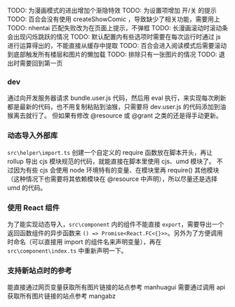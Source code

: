 TODO: 为漫画模式的进出增加个渐隐特效
TODO: 为设置项增加 开/关 的提示
TODO: 百合会没有使用 createShowComic ，导致缺少了相关功能，需要用上
TODO: nhentai 匹配失败改为在页面上提示，不弹框
TODO: 长漫画滚动时滚动条会出现闪烁跳跃的情况
TODO: 默认配置内有些选项时需要在每次运行时通过 js 进行运算得出的，不能直接从缓存中提取
TODO: 百合会进入阅读模式后需要滚动到底部触发所有楼层和图片的懒加载
TODO: 排除只有一张图片的情况
TODO: 退出时需要回到第一页

### dev

通过向开发服务器请求 bundle.user.js 代码，然后用 eval 执行，来实现每次刷新都是最新的代码，也不用复制粘贴到油猴，只需要将 dev.user.js 的代码添加到油猴离去就行了。
但如果有修改 @resource 或 @grant 之类的还是得手动更新。

### 动态导入外部库

`src\helper\import.ts`
创建一个自定义的 require 函数放在脚本开头，再让 rollup 导出 cjs 模块规范的代码，就能直接在脚本里使用 cjs、umd 模块了。
不过因为有些 cjs 会使用 node 环境特有的变量、在模块里再 require() 其他模块（这种情况下也需要将其依赖模块在 @resource 中声明），所以尽量还是选择 umd 的代码。

### 使用 React 组件

为了能实现动态导入，`src\component` 内的组件不能直接 `export`，需要导出一个返回函数组件的异步函数来 `() => Promise<React.FC<{}>>`。另外为了方便调用时命名（可以直接用 import 的组件名来声明变量），再在 `src\component\index.ts` 中重新声明一下。

### 支持新站点时的参考

能直接通过网页变量获取所有图片链接的站点参考 manhuagui
需要通过调用 api 获取所有图片链接的站点参考 mangabz
